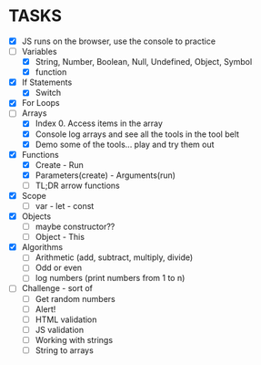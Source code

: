 # TASKS

- [x] JS runs on the browser, use the console to practice
- [ ] Variables
  - [x] String, Number, Boolean, Null, Undefined, Object, Symbol
  - [x] function
- [x] If Statements
  - [x] Switch
- [x] For Loops
- [ ] Arrays
  - [x] Index 0. Access items in the array
  - [x] Console log arrays and see all the tools in the tool belt
  - [x] Demo some of the tools... play and try them out
- [x] Functions
  - [x] Create - Run
  - [x] Parameters(create) - Arguments(run)
  - [ ] TL;DR arrow functions
- [x] Scope
  - [ ] var - let - const
- [x] Objects
  - [ ] maybe constructor??
  - [ ] Object - This
- [x] Algorithms
  - [ ] Arithmetic (add, subtract, multiply, divide)
  - [ ] Odd or even
  - [ ] log numbers (print numbers from 1 to n)
- [ ] Challenge - sort of
  - [ ] Get random numbers
  - [ ] Alert!
  - [ ] HTML validation
  - [ ] JS validation
  - [ ] Working with strings
  - [ ] String to arrays
